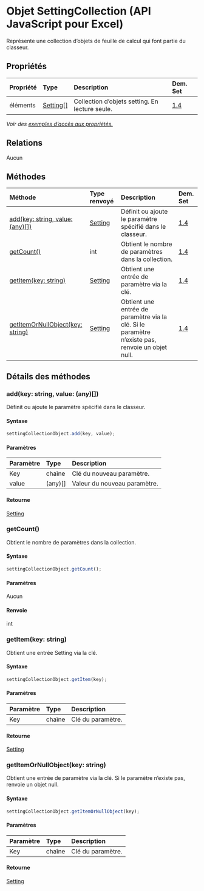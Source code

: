 # <a name="settingcollection-object-javascript-api-for-excel"></a>Objet SettingCollection (API JavaScript pour Excel)

Représente une collection d’objets de feuille de calcul qui font partie du classeur.

## <a name="properties"></a>Propriétés

| Propriété       | Type    |Description| Dem. Set|
|:---------------|:--------|:----------|:----|
|éléments|[Setting[]](setting.md)|Collection d’objets setting. En lecture seule.|[1.4](../requirement-sets/excel-api-requirement-sets.md)|

_Voir des [exemples d’accès aux propriétés.](#property-access-examples)_

## <a name="relationships"></a>Relations
Aucun


## <a name="methods"></a>Méthodes

| Méthode           | Type renvoyé    |Description| Dem. Set|
|:---------------|:--------|:----------|:----|
|[add(key: string, value: (any)[])](#addkey-string-value-any)|[Setting](setting.md)|Définit ou ajoute le paramètre spécifié dans le classeur.|[1.4](../requirement-sets/excel-api-requirement-sets.md)|
|[getCount()](#getcount)|int|Obtient le nombre de paramètres dans la collection.|[1.4](../requirement-sets/excel-api-requirement-sets.md)|
|[getItem(key: string)](#getitemkey-string)|[Setting](setting.md)|Obtient une entrée de paramètre via la clé.|[1.4](../requirement-sets/excel-api-requirement-sets.md)|
|[getItemOrNullObject(key: string)](#getitemornullobjectkey-string)|[Setting](setting.md)|Obtient une entrée de paramètre via la clé. Si le paramètre n’existe pas, renvoie un objet null.|[1.4](../requirement-sets/excel-api-requirement-sets.md)|

## <a name="method-details"></a>Détails des méthodes


### <a name="addkey-string-value-any"></a>add(key: string, value: (any)[])
Définit ou ajoute le paramètre spécifié dans le classeur.

#### <a name="syntax"></a>Syntaxe
```js
settingCollectionObject.add(key, value);
```

#### <a name="parameters"></a>Paramètres
| Paramètre       | Type    |Description|
|:---------------|:--------|:----------|
|Key|chaîne|Clé du nouveau paramètre.|
|value|(any)[]|Valeur du nouveau paramètre.|

#### <a name="returns"></a>Retourne
[Setting](setting.md)

### <a name="getcount"></a>getCount()
Obtient le nombre de paramètres dans la collection.

#### <a name="syntax"></a>Syntaxe
```js
settingCollectionObject.getCount();
```

#### <a name="parameters"></a>Paramètres
Aucun

#### <a name="returns"></a>Renvoie
int

### <a name="getitemkey-string"></a>getItem(key: string)
Obtient une entrée Setting via la clé.

#### <a name="syntax"></a>Syntaxe
```js
settingCollectionObject.getItem(key);
```

#### <a name="parameters"></a>Paramètres
| Paramètre       | Type    |Description|
|:---------------|:--------|:----------|
|Key|chaîne|Clé du paramètre.|

#### <a name="returns"></a>Retourne
[Setting](setting.md)

### <a name="getitemornullobjectkey-string"></a>getItemOrNullObject(key: string)
Obtient une entrée de paramètre via la clé. Si le paramètre n’existe pas, renvoie un objet null.

#### <a name="syntax"></a>Syntaxe
```js
settingCollectionObject.getItemOrNullObject(key);
```

#### <a name="parameters"></a>Paramètres
| Paramètre       | Type    |Description|
|:---------------|:--------|:----------|
|Key|chaîne|Clé du paramètre.|

#### <a name="returns"></a>Retourne
[Setting](setting.md)
